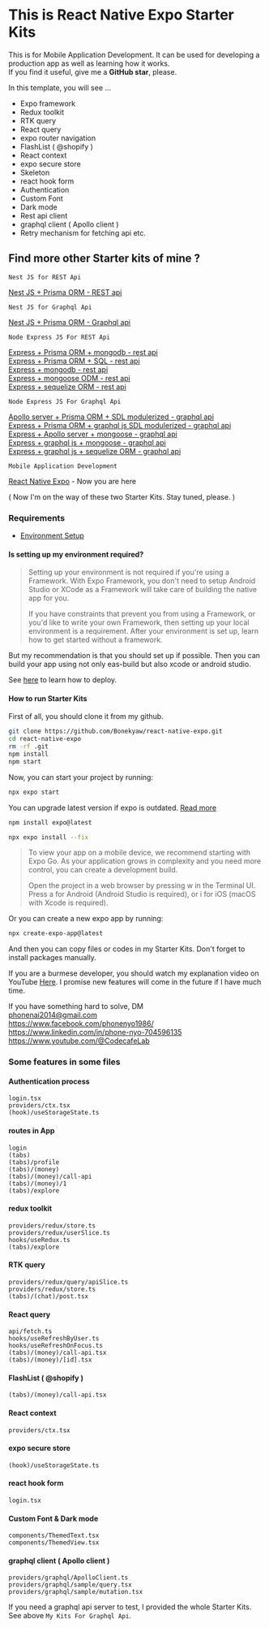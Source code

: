 # This is React Native Expo Starter Kits

This is for Mobile Application Development. It can be used for developing a production app as well as learning how it works.  
If you find it useful, give me a **GitHub star**, please.

In this template, you will see ...

- Expo framework
- Redux toolkit
- RTK query
- React query
- expo router navigation
- FlashList ( @shopify )
- React context
- expo secure store
- Skeleton
- react hook form
- Authentication
- Custom Font
- Dark mode
- Rest api client
- graphql client ( Apollo client )
- Retry mechanism for fetching api etc.

## Find more other Starter kits of mine ?

`Nest JS for REST Api`

[Nest JS + Prisma ORM - REST api](https://github.com/Bonekyaw/nest-prisma-sql-rest)

`Nest JS for Graphql Api`

[Nest JS + Prisma ORM - Graphql api](https://github.com/Bonekyaw/nest-prisma-graphql)

`Node Express JS For REST Api`

[Express + Prisma ORM + mongodb - rest api](https://github.com/Bonekyaw/node-express-prisma-mongodb)  
 [Express + Prisma ORM + SQL - rest api](https://github.com/Bonekyaw/node-express-prisma-rest)  
 [Express + mongodb - rest api](https://github.com/Bonekyaw/node-express-mongodb-rest)  
 [Express + mongoose ODM - rest api](https://github.com/Bonekyaw/node-express-nosql-rest)  
 [Express + sequelize ORM - rest api](https://github.com/Bonekyaw/node-express-sql-rest)

`Node Express JS For Graphql Api`

[Apollo server + Prisma ORM + SDL modulerized - graphql api](https://github.com/Bonekyaw/apollo-graphql-prisma)  
 [Express + Prisma ORM + graphql js SDL modulerized - graphql api](https://github.com/Bonekyaw/node-express-graphql-prisma)  
 [Express + Apollo server + mongoose - graphql api](https://github.com/Bonekyaw/node-express-apollo-nosql)  
 [Express + graphql js + mongoose - graphql api](https://github.com/Bonekyaw/node-express-nosql-graphql)  
 [Express + graphql js + sequelize ORM - graphql api](https://github.com/Bonekyaw/node-express-sql-graphql)

`Mobile Application Development`

[React Native Expo](https://github.com/Bonekyaw/react-native-expo) - Now you are here

( Now I'm on the way of these two Starter Kits. Stay tuned, please. )

### Requirements

- [Environment Setup](https://reactnative.dev/docs/set-up-your-environment)

#### Is setting up my environment required?

> Setting up your environment is not required if you're using a Framework. With Expo Framework, you don't need to setup Android Studio or XCode as a Framework will take care of building the native app for you.
>
> If you have constraints that prevent you from using a Framework, or you'd like to write your own Framework, then setting up your local environment is a requirement. After your environment is set up, learn how to get started without a framework.

But my recommendation is that you should set up if possible. Then you can build your app using not only eas-build but also xcode or android studio.

See [here](https://docs.expo.dev/tutorial/eas/introduction/) to learn how to deploy.

#### How to run Starter Kits

First of all, you should clone it from my github.

```bash
git clone https://github.com/Bonekyaw/react-native-expo.git
cd react-native-expo
rm -rf .git
npm install
npm start
```

Now, you can start your project by running:

```bash
npx expo start
```

You can upgrade latest version if expo is outdated. [Read more](https://docs.expo.dev/workflow/upgrading-expo-sdk-walkthrough/)

```bash
npm install expo@latest

npx expo install --fix
```

> To view your app on a mobile device, we recommend starting with Expo Go. As your application grows in complexity and you need more control, you can create a development build.
>
> Open the project in a web browser by pressing w in the Terminal UI. Press a for Android (Android Studio is required), or i for iOS (macOS with Xcode is required).

Or you can create a new expo app by running:

```bash
npx create-expo-app@latest
```

And then you can copy files or codes in my Starter Kits. Don't forget to install packages manually.

If you are a burmese developer, you should watch my explanation video on YouTube [Here](https://youtu.be/v5X3uMJJWAY). I promise new features will come in the future if I have much time.

If you have something hard to solve,
DM  
<phonenai2014@gmail.com>  
<https://www.facebook.com/phonenyo1986/>  
<https://www.linkedin.com/in/phone-nyo-704596135>  
<https://www.youtube.com/@CodecafeLab>

### Some features in some files

#### Authentication process

`login.tsx`  
`providers/ctx.tsx`  
`(hook)/useStorageState.ts`

#### routes in App

`login`  
`(tabs)`  
`(tabs)/profile`  
`(tabs)/(money)`  
`(tabs)/(money)/call-api`  
`(tabs)/(money)/1`  
`(tabs)/explore`  

#### redux toolkit

`providers/redux/store.ts`  
`providers/redux/userSlice.ts`  
`hooks/useRedux.ts`  
`(tabs)/explore`  

#### RTK query

`providers/redux/query/apiSlice.ts`  
`providers/redux/store.ts`  
`(tabs)/(chat)/post.tsx`

#### React query

`api/fetch.ts`  
`hooks/useRefreshByUser.ts`  
`hooks/useRefreshOnFocus.ts`  
`(tabs)/(money)/call-api.tsx`  
`(tabs)/(money)/[id].tsx`

#### FlashList ( @shopify )

`(tabs)/(money)/call-api.tsx`  

#### React context

`providers/ctx.tsx`

#### expo secure store

`(hook)/useStorageState.ts`

#### react hook form

`login.tsx`

#### Custom Font & Dark mode

`components/ThemedText.tsx`  
`components/ThemedView.tsx`

#### graphql client ( Apollo client )

`providers/graphql/ApolloClient.ts`  
`providers/graphql/sample/query.tsx`  
`providers/graphql/sample/mutation.tsx`

If you need a graphql api server to test, I provided the whole Starter Kits. See above `My Kits For Graphql Api`.
